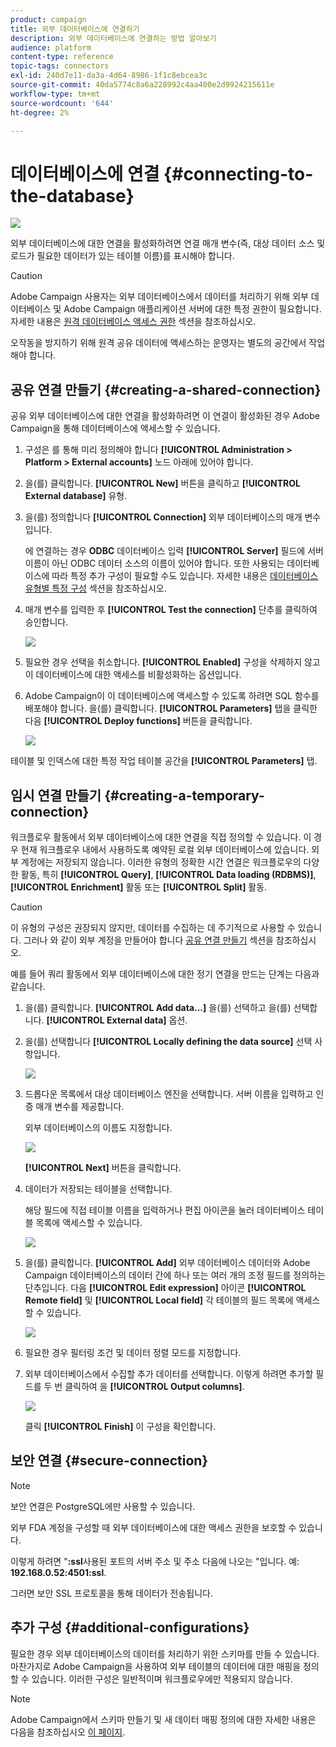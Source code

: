 ```yaml
---
product: campaign
title: 외부 데이터베이스에 연결하기
description: 외부 데이터베이스에 연결하는 방법 알아보기
audience: platform
content-type: reference
topic-tags: connectors
exl-id: 240d7e11-da3a-4d64-8986-1f1c8ebcea3c
source-git-commit: 40da5774c8a6a228992c4aa400e2d9924215611e
workflow-type: tm+mt
source-wordcount: '644'
ht-degree: 2%

---
```


# 데이터베이스에 연결 {#connecting-to-the-database}

![](../../assets/v7-only.svg)

외부 데이터베이스에 대한 연결을 활성화하려면 연결 매개 변수(즉, 대상 데이터 소스 및 로드가 필요한 데이터가 있는 테이블 이름)를 표시해야 합니다.

>[!CAUTION]
>
>Adobe Campaign 사용자는 외부 데이터베이스에서 데이터를 처리하기 위해 외부 데이터베이스 및 Adobe Campaign 애플리케이션 서버에 대한 특정 권한이 필요합니다. 자세한 내용은 [원격 데이터베이스 액세스 권한](../../installation/using/remote-database-access-rights.md) 섹션을 참조하십시오.
>
>오작동을 방지하기 위해 원격 공유 데이터에 액세스하는 운영자는 별도의 공간에서 작업해야 합니다.

## 공유 연결 만들기 {#creating-a-shared-connection}

공유 외부 데이터베이스에 대한 연결을 활성화하려면 이 연결이 활성화된 경우 Adobe Campaign을 통해 데이터베이스에 액세스할 수 있습니다.

1. 구성은 를 통해 미리 정의해야 합니다 **[!UICONTROL Administration > Platform > External accounts]** 노드 아래에 있어야 합니다.
1. 을(를) 클릭합니다. **[!UICONTROL New]** 버튼을 클릭하고 **[!UICONTROL External database]** 유형.
1. 을(를) 정의합니다 **[!UICONTROL Connection]** 외부 데이터베이스의 매개 변수입니다.

   에 연결하는 경우 **ODBC** 데이터베이스 입력 **[!UICONTROL Server]** 필드에 서버 이름이 아닌 ODBC 데이터 소스의 이름이 있어야 합니다. 또한 사용되는 데이터베이스에 따라 특정 추가 구성이 필요할 수도 있습니다. 자세한 내용은 [데이터베이스 유형별 특정 구성](../../installation/using/configure-fda.md) 섹션을 참조하십시오.

1. 매개 변수를 입력한 후 **[!UICONTROL Test the connection]** 단추를 클릭하여 승인합니다.

   ![](assets/wf-external-account-create.png)

1. 필요한 경우 선택을 취소합니다. **[!UICONTROL Enabled]** 구성을 삭제하지 않고 이 데이터베이스에 대한 액세스를 비활성화하는 옵션입니다.
1. Adobe Campaign이 이 데이터베이스에 액세스할 수 있도록 하려면 SQL 함수를 배포해야 합니다. 을(를) 클릭합니다. **[!UICONTROL Parameters]** 탭을 클릭한 다음 **[!UICONTROL Deploy functions]** 버튼을 클릭합니다.

   ![](assets/wf-external-account-functions.png)

테이블 및 인덱스에 대한 특정 작업 테이블 공간을 **[!UICONTROL Parameters]** 탭.

## 임시 연결 만들기 {#creating-a-temporary-connection}

워크플로우 활동에서 외부 데이터베이스에 대한 연결을 직접 정의할 수 있습니다. 이 경우 현재 워크플로우 내에서 사용하도록 예약된 로컬 외부 데이터베이스에 있습니다. 외부 계정에는 저장되지 않습니다. 이러한 유형의 정확한 시간 연결은 워크플로우의 다양한 활동, 특히 **[!UICONTROL Query]**, **[!UICONTROL Data loading (RDBMS)]**, **[!UICONTROL Enrichment]** 활동 또는 **[!UICONTROL Split]** 활동.

>[!CAUTION]
>
>이 유형의 구성은 권장되지 않지만, 데이터를 수집하는 데 주기적으로 사용할 수 있습니다. 그러나 와 같이 외부 계정을 만들어야 합니다 [공유 연결 만들기](#creating-a-shared-connection) 섹션을 참조하십시오.

예를 들어 쿼리 활동에서 외부 데이터베이스에 대한 정기 연결을 만드는 단계는 다음과 같습니다.

1. 을(를) 클릭합니다. **[!UICONTROL Add data...]** 을(를) 선택하고 을(를) 선택합니다. **[!UICONTROL External data]** 옵션.
1. 을(를) 선택합니다 **[!UICONTROL Locally defining the data source]** 선택 사항입니다.

   ![](assets/wf_add_data_local_external_data.png)

1. 드롭다운 목록에서 대상 데이터베이스 엔진을 선택합니다. 서버 이름을 입력하고 인증 매개 변수를 제공합니다.

   외부 데이터베이스의 이름도 지정합니다.

   ![](assets/wf_add_data_local_external_data_param.png)

   **[!UICONTROL Next]** 버튼을 클릭합니다.

1. 데이터가 저장되는 테이블을 선택합니다.

   해당 필드에 직접 테이블 이름을 입력하거나 편집 아이콘을 눌러 데이터베이스 테이블 목록에 액세스할 수 있습니다.

   ![](assets/wf_add_data_local_external_data_select_table.png)

1. 을(를) 클릭합니다. **[!UICONTROL Add]** 외부 데이터베이스 데이터와 Adobe Campaign 데이터베이스의 데이터 간에 하나 또는 여러 개의 조정 필드를 정의하는 단추입니다. 다음 **[!UICONTROL Edit expression]** 아이콘 **[!UICONTROL Remote field]** 및 **[!UICONTROL Local field]** 각 테이블의 필드 목록에 액세스할 수 있습니다.

   ![](assets/wf_add_data_local_external_data_join.png)

1. 필요한 경우 필터링 조건 및 데이터 정렬 모드를 지정합니다.
1. 외부 데이터베이스에서 수집할 추가 데이터를 선택합니다. 이렇게 하려면 추가할 필드를 두 번 클릭하여 을 **[!UICONTROL Output columns]**.

   ![](assets/wf_add_data_local_external_data_select.png)

   클릭 **[!UICONTROL Finish]** 이 구성을 확인합니다.

## 보안 연결 {#secure-connection}

>[!NOTE]
>
>보안 연결은 PostgreSQL에만 사용할 수 있습니다.

외부 FDA 계정을 구성할 때 외부 데이터베이스에 대한 액세스 권한을 보호할 수 있습니다.

이렇게 하려면 &quot;**:ssl**&#x200B;사용된 포트의 서버 주소 및 주소 다음에 나오는 &quot;입니다. 예: **192.168.0.52:4501:ssl**.

그러면 보안 SSL 프로토콜을 통해 데이터가 전송됩니다.

## 추가 구성 {#additional-configurations}

필요한 경우 외부 데이터베이스의 데이터를 처리하기 위한 스키마를 만들 수 있습니다. 마찬가지로 Adobe Campaign을 사용하여 외부 테이블의 데이터에 대한 매핑을 정의할 수 있습니다. 이러한 구성은 일반적이며 워크플로우에만 적용되지 않습니다.

>[!NOTE]
>
>Adobe Campaign에서 스키마 만들기 및 새 데이터 매핑 정의에 대한 자세한 내용은 다음을 참조하십시오 [이 페이지](../../configuration/using/about-schema-edition.md).

